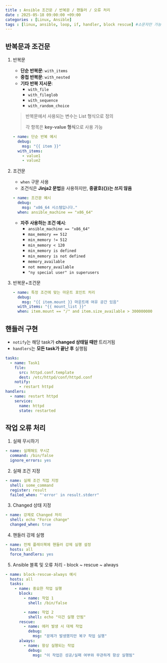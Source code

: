 ```yaml
---
title : Ansible 조건문 / 반복문 / 핸들러 / 오류 처리
date : 2025-05-18 09:00:00 +09:00
categories : [Linux, Ansible]
tags : [linux, ansible, loop, if, handler, block rescue] #소문자만 가능
---
```


## 반복문과 조건문

1. 반복문
    - **단순 반복문**: `with_items`
    - **중첩 반복문**: `with_nested`
    - **기타 반복 지시문**:
        - `with_file`
        - `with_fileglob`
        - `with_sequence`
        - `with_random_choice`
    
    > 반복문에서 사용되는 변수는 List 형식으로 정의
    > 
    > 
    > 각 항목은 **key-value 형식**으로 사용 가능
    > 
    
    ```yaml
    - name: 단순 반복 예시
      debug:
        msg: "{{ item }}"
      with_items:
        - value1
        - value2
    ```
    
2. 조건문
    - `when` 구문 사용
    - 조건식은 **Jinja2 문법**을 사용하지만, **중괄호({})는 쓰지 않음**
    
    ```yaml
    - name: 조건문 예시
      debug:
        msg: "x86_64 시스템입니다."
      when: ansible_machine == "x86_64"
    ```
    
    - **자주 사용하는 조건 예시**:
        - `ansible_machine == "x86_64"`
        - `max_memory == 512`
        - `min_memory != 512`
        - `min_memory < 120`
        - `min_memory is defined`
        - `min_memory is not defined`
        - `memory_available`
        - `not memory_available`
        - `"ny special user" in superusers`
3. 반복문+조건문
    
    ```yaml
    - name: 특정 조건에 맞는 마운트 포인트 처리
      debug:
        msg: "{{ item.mount }} 마운트에 여유 공간 있음"
      with_items: "{{ mount_list }}"
      when: item.mount == "/" and item.size_available > 300000000
    ```
    

## 핸들러 구현

- `notify`는 해당 task가 **changed 상태일 때만** 트리거됨
- `handlers`는 **모든 task가 끝난 후** 실행됨

```yaml
tasks:
  - name: Task1
    file:
      src: httpd.conf.template
      dest: /etc/httpd/conf/httpd.conf
    notify:
      - restart httpd
handlers:
  - name: restart httpd
    service:
      name: httpd
      state: restarted
```

## 작업 오류 처리

1. 실패 무시하기

  ```yaml
  - name: 실패해도 무시Z
    command: /bin/false
    ignore_errors: yes
  ```

2. 실패 조건 지정

  ```yaml
  - name: 실패 조건 직접 지정
    shell: some_command
    register: result
    failed_when: "'error' in result.stderr"
  ```

3. Changed 상태 지정

  ```yaml
  - name: 강제로 Changed 처리
    shell: echo "Force change"
    changed_when: true
  ```

4. 핸들러 강제 실행

  ```yaml
  - name: 전체 플레이북에 핸들러 강제 실행 설정
    hosts: all
    force_handlers: yes
  ```

5. Ansible 블록 및 오류 처리 - block ~ rescue ~ always

  ```yaml
  - name: block-rescue-always 예시
    hosts: all
    tasks:
      - name: 중요한 작업 실행
        block:
          - name: 작업 1
            shell: /bin/false

          - name: 작업 2
            shell: echo "이건 실행 안됨"
        rescue:
          - name: 에러 발생 시 대체 작업
            debug:
              msg: "문제가 발생했지만 복구 작업 실행"
        always:
          - name: 항상 실행되는 작업
            debug:
              msg: "이 작업은 성공/실패 여부와 무관하게 항상 실행됨"
  ```